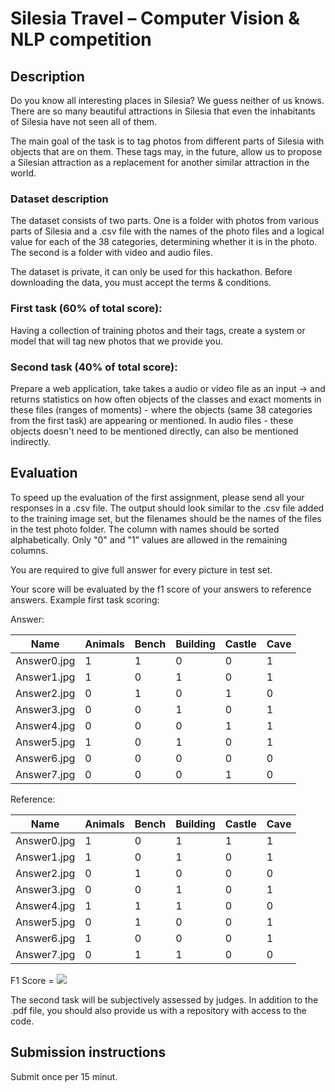 # Silesia Travel – Computer Vision & NLP competition

## Description

Do you know all interesting places in Silesia? We guess neither of us knows. There are so many beautiful attractions in Silesia that even the inhabitants of Silesia have not seen all of them.

The main goal of the task is to tag photos from different parts of Silesia with objects that are on them. These tags may, in the future, allow us to propose a Silesian attraction as a replacement for another similar attraction in the world.

### Dataset description


The dataset consists of two parts. One is a folder with photos from various parts of Silesia and a .csv file with the names of the photo files and a logical value for each of the 38 categories, determining whether it is in the photo. The second is a folder with video and audio files.

The dataset is private, it can only be used for this hackathon. Before downloading the data, you must accept the terms & conditions.

### First task (60% of total score):

Having a collection of training photos and their tags, create a system or model that will tag new photos that we provide you.

### Second task (40% of total score):


Prepare a web application, take takes a audio or video file as an input -> and returns statistics on how often objects of the classes and exact moments in these files (ranges of moments) - where the objects (same 38 categories from the first task) are appearing or mentioned. In audio files - these objects doesn't need to be mentioned directly, can also be mentioned indirectly.

## Evaluation


To speed up the evaluation of the first assignment, please send all your responses in a .csv file. The output should look similar to the .csv file added to the training image set, but the filenames should be the names of the files in the test photo folder. The column with names should be sorted alphabetically. 
Only "0" and "1" values are allowed in the remaining columns.

You are required to give full answer for every picture in test set.

Your score will be evaluated by the f1 score of your answers to reference answers. Example first task scoring:

Answer:

| Name | Animals | Bench | Building | Castle | Cave |
| --- | --- | --- | --- | --- | --- |
| Answer0.jpg | 1 | 1 | 0 | 0 | 1 |
| Answer1.jpg | 1 | 0 | 1 | 0 | 1 |
| Answer2.jpg | 0 | 1 | 0 | 1 | 0 |
| Answer3.jpg | 0 | 0 | 1 | 0 | 1 |
| Answer4.jpg | 0 | 0 | 0 | 1 | 1 |
| Answer5.jpg | 1 | 0 | 1 | 0 | 1 |
| Answer6.jpg | 0 | 0 | 0 | 0 | 0 |
| Answer7.jpg | 0 | 0 | 0 | 1 | 0 |

Reference:

| Name | Animals | Bench | Building | Castle | Cave |
| --- | --- | --- | --- | --- | --- |
| Answer0.jpg | 1 | 0 | 1 | 1 | 1 |
| Answer1.jpg | 1 | 0 | 1 | 0 | 1 |
| Answer2.jpg | 0 | 1 | 0 | 0 | 0 |
| Answer3.jpg | 0 | 0 | 1 | 0 | 1 |
| Answer4.jpg | 1 | 1 | 1 | 0 | 0 |
| Answer5.jpg | 0 | 1 | 0 | 0 | 1 |
| Answer6.jpg | 1 | 0 | 0 | 0 | 1 |
| Answer7.jpg | 0 | 1 | 1 | 0 | 0 |

F1 Score = ![](https://user-images.githubusercontent.com/1634660/67600935-76539680-f773-11e9-9b5c-5927fad5feac.png)


The second task will be subjectively assessed by judges. 
In addition to the .pdf file, you should also provide us with a repository with access to the code.


## Submission instructions

Submit once per 15 minut.
